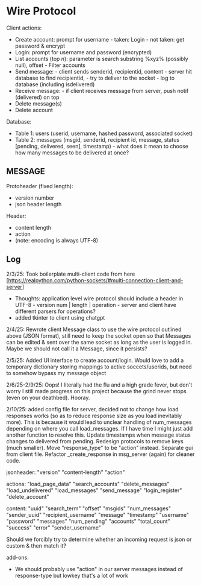 # Wire Protocol

Client actions:

- Create account: prompt for username
        - taken: Login
        - not taken: get password & encrypt
- Login: prompt for username and password (encrypted)
- List accounts (top $n$): parameter is search substring %xyz% (possibly null), offset
        - Filter accounts
- Send message:
        - client sends senderid, recipientid, content
        - server hit database to find recipientid,
        - try to deliver to the socket
        - log to database (including isdelivered)
- Receive message:
        - if client receives message from server, push notif (delivered) on top
- Delete message(s)
- Delete account

Database:

- Table 1: users (userid, username, hashed password, associated socket)
- Table 2: messages (msgid, senderid, recipient id, message, status [pending, delivered, seen], timestamp)
        - what does it mean to choose how many messages to be delivered at once?

## MESSAGE

Protoheader (fixed length):

- version number
- json header length

Header:

- content length
- action
- (note: encoding is always UTF-8)

## Log

2/3/25: Took boilerplate multi-client code from here [https://realpython.com/python-sockets/#multi-connection-client-and-server]

- Thoughts: application level wire protocol should  include a header in UTF-8
        - version num | length | operation
        - server and client have different parsers for operations?
- added tkinter to client using chatgpt

2/4/25: Rewrote client Message class to use the wire protocol outlined above (JSON format), still need to keep the socket open so that Messages can be edited & sent over the same socket as long as the user is logged in. Maybe we should not call it a Message, since it persists?

2/5/25: Added UI interface to create account/login. Would love to add a temporary dictionary storing mappings to active soccets/userids, but need to somehow bypass my message object

2/6/25-2/9/25: Oops! I literally had the flu and a high grade fever, but don't worry I still made progress on this project because the grind never stops (even on your deathbed). Hooray.

2/10/25: added config file for server, decided not to change how load responses works (so as to reduce response size as you load inevitably more). This is because it would lead to unclear handling of num_messages depending on where you call load_messages. If I have time I might just add another function to resolve this. Update timestamps when message status changes to delivered from pending. Redesign protocols to remove keys (much smaller). Move "response_type" to be "action" instead. Separate gui from client file. Refactor _create_response in msg_server (again) for cleaner code.

jsonheader:
"version"
"content-length"
"action"

actions:
"load_page_data"
"search_accounts"
"delete_messages"
"load_undelivered"
"load_messages"
"send_message"
"login_register"
"delete_account"

content:
"uuid"
"search_term"
"offset"
"msgids"
"num_messages"
"sender_uuid"
"recipient_username"
"message"
"timestamp"
"username"
"password"
"messages"
"num_pending"
"accounts"
"total_count"
"success"
"error"
"sender_username"

Should we forcibly try to determine whether an incoming request is json or custom & then match it?

add-ons:

- We should probably use "action" in our server messages instead of response-type but lowkey that's a lot of work
